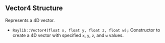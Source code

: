## Vector4 Structure

Represents a 4D vector.

- `Raylib::Vector4(float x, float y, float z, float w);`
  Constructor to create a 4D vector with specified `x`, `y`, `z`, and `w` values.
